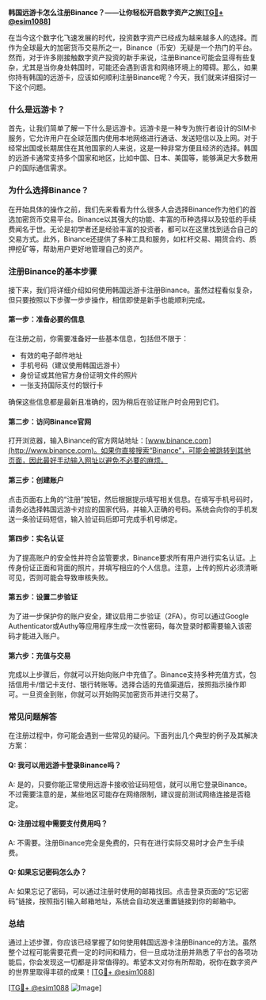 **韩国远游卡怎么注册Binance？——让你轻松开启数字资产之旅[[TG💪+ @esim1088](https://t.me/s/esim1088)]**

在当今这个数字化飞速发展的时代，投资数字资产已经成为越来越多人的选择。而作为全球最大的加密货币交易所之一，Binance（币安）无疑是一个热门的平台。然而，对于许多刚接触数字资产投资的新手来说，注册Binance可能会显得有些复杂，尤其是当你身处韩国时，可能还会遇到语言和网络环境上的障碍。那么，如果你持有韩国的远游卡，应该如何顺利注册Binance呢？今天，我们就来详细探讨一下这个问题。

### **什么是远游卡？**

首先，让我们简单了解一下什么是远游卡。远游卡是一种专为旅行者设计的SIM卡服务，它允许用户在全球范围内使用本地网络进行通话、发送短信以及上网。对于经常出国或长期居住在其他国家的人来说，这是一种非常方便且经济的选择。韩国的远游卡通常支持多个国家和地区，比如中国、日本、美国等，能够满足大多数用户的国际通信需求。

### **为什么选择Binance？**

在开始具体的操作之前，我们先来看看为什么很多人会选择Binance作为他们的首选加密货币交易平台。Binance以其强大的功能、丰富的币种选择以及较低的手续费闻名于世。无论是初学者还是经验丰富的投资者，都可以在这里找到适合自己的交易方式。此外，Binance还提供了多种工具和服务，如杠杆交易、期货合约、质押挖矿等，帮助用户更好地管理自己的资产。

### **注册Binance的基本步骤**

接下来，我们将详细介绍如何使用韩国远游卡注册Binance。虽然过程看似复杂，但只要按照以下步骤一步步操作，相信即使是新手也能顺利完成。

#### **第一步：准备必要的信息**

在注册之前，你需要准备好一些基本信息，包括但不限于：
- 有效的电子邮件地址
- 手机号码（建议使用韩国远游卡）
- 身份证或其他官方身份证明文件的照片
- 一张支持国际支付的银行卡

确保这些信息都是最新且准确的，因为稍后在验证账户时会用到它们。

#### **第二步：访问Binance官网**

打开浏览器，输入Binance的官方网站地址：[www.binance.com](http://www.binance.com)。如果你直接搜索“Binance”，可能会被跳转到其他页面，因此最好手动输入网址以避免不必要的麻烦。

#### **第三步：创建账户**

点击页面右上角的“注册”按钮，然后根据提示填写相关信息。在填写手机号码时，请务必选择韩国远游卡对应的国家代码，并输入正确的号码。系统会向你的手机发送一条验证码短信，输入验证码后即可完成手机号绑定。

#### **第四步：实名认证**

为了提高账户的安全性并符合监管要求，Binance要求所有用户进行实名认证。上传身份证正面和背面的照片，并填写相应的个人信息。注意，上传的照片必须清晰可见，否则可能会导致审核失败。

#### **第五步：设置二步验证**

为了进一步保护你的账户安全，建议启用二步验证（2FA）。你可以通过Google Authenticator或Authy等应用程序生成一次性密码，每次登录时都需要输入该密码才能进入账户。

#### **第六步：充值与交易**

完成以上步骤后，你就可以开始向账户中充值了。Binance支持多种充值方式，包括信用卡/借记卡支付、银行转账等。选择合适的充值渠道后，按照指示操作即可。一旦资金到账，你就可以开始购买加密货币并进行交易了。

### **常见问题解答**

在注册过程中，你可能会遇到一些常见的疑问。下面列出几个典型的例子及其解决方案：

#### **Q: 我可以用远游卡登录Binance吗？**
A: 是的，只要你能正常使用远游卡接收验证码短信，就可以用它登录Binance。不过需要注意的是，某些地区可能存在网络限制，建议提前测试网络连接是否稳定。

#### **Q: 注册过程中需要支付费用吗？**
A: 不需要。注册Binance完全是免费的，只有在进行实际交易时才会产生手续费。

#### **Q: 如果忘记密码怎么办？**
A: 如果忘记了密码，可以通过注册时使用的邮箱找回。点击登录页面的“忘记密码”链接，按照指引输入邮箱地址，系统会自动发送重置链接到你的邮箱中。

### **总结**

通过上述步骤，你应该已经掌握了如何使用韩国远游卡注册Binance的方法。虽然整个过程可能需要花费一定的时间和精力，但一旦成功注册并熟悉了平台的各项功能后，你会发现这一切都是非常值得的。希望本文对你有所帮助，祝你在数字资产的世界里取得丰硕的成果！[[TG💪+ @esim1088](https://t.me/s/esim1088)]

[[TG💪+ @esim1088](https://t.me/s/esim1088) ![Image](https://i.postimg.cc/4NQfJmqS/Snipaste-2025-05-13-00-14-12.png)]